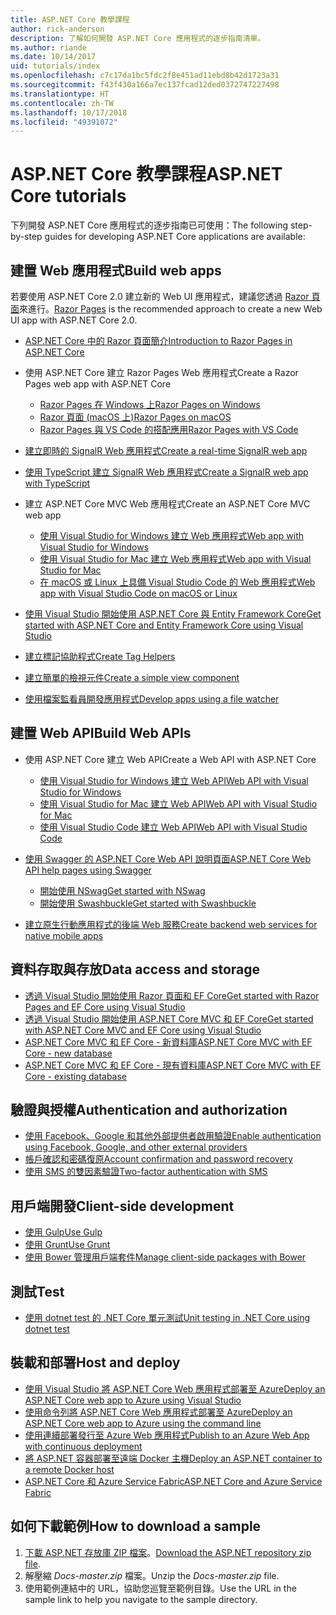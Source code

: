 ```yaml
---
title: ASP.NET Core 教學課程
author: rick-anderson
description: 了解如何開發 ASP.NET Core 應用程式的逐步指南清單。
ms.author: riande
ms.date: 10/14/2017
uid: tutorials/index
ms.openlocfilehash: c7c17da1bc5fdc2f8e451ad11ebd8b42d1723a31
ms.sourcegitcommit: f43f430a166a7ec137fcad12ded0372747227498
ms.translationtype: HT
ms.contentlocale: zh-TW
ms.lasthandoff: 10/17/2018
ms.locfileid: "49391072"
---
```

# <a name="aspnet-core-tutorials"></a><span data-ttu-id="db605-103">ASP.NET Core 教學課程</span><span class="sxs-lookup"><span data-stu-id="db605-103">ASP.NET Core tutorials</span></span>

<span data-ttu-id="db605-104">下列開發 ASP.NET Core 應用程式的逐步指南已可使用：</span><span class="sxs-lookup"><span data-stu-id="db605-104">The following step-by-step guides for developing ASP.NET Core applications are available:</span></span>

## <a name="build-web-apps"></a><span data-ttu-id="db605-105">建置 Web 應用程式</span><span class="sxs-lookup"><span data-stu-id="db605-105">Build web apps</span></span>

<span data-ttu-id="db605-106">若要使用 ASP.NET Core 2.0 建立新的 Web UI 應用程式，建議您透過 [Razor 頁面](xref:razor-pages/index)來進行。</span><span class="sxs-lookup"><span data-stu-id="db605-106">[Razor Pages](xref:razor-pages/index) is the recommended approach to create a new Web UI app with ASP.NET Core 2.0.</span></span>

* [<span data-ttu-id="db605-107">ASP.NET Core 中的 Razor 頁面簡介</span><span class="sxs-lookup"><span data-stu-id="db605-107">Introduction to Razor Pages in ASP.NET Core</span></span>](xref:razor-pages/index)
* <span data-ttu-id="db605-108">使用 ASP.NET Core 建立 Razor Pages Web 應用程式</span><span class="sxs-lookup"><span data-stu-id="db605-108">Create a Razor Pages web app with ASP.NET Core</span></span>

   * [<span data-ttu-id="db605-109">Razor Pages 在 Windows 上</span><span class="sxs-lookup"><span data-stu-id="db605-109">Razor Pages on Windows</span></span>](xref:tutorials/razor-pages/index)
   * [<span data-ttu-id="db605-110">Razor 頁面 (macOS 上)</span><span class="sxs-lookup"><span data-stu-id="db605-110">Razor Pages on macOS</span></span>](xref:tutorials/razor-pages-mac/index)
   * [<span data-ttu-id="db605-111">Razor Pages 與 VS Code 的搭配應用</span><span class="sxs-lookup"><span data-stu-id="db605-111">Razor Pages with VS Code</span></span>](xref:tutorials/razor-pages-vsc/index)  

* [<span data-ttu-id="db605-112">建立即時的 SignalR Web 應用程式</span><span class="sxs-lookup"><span data-stu-id="db605-112">Create a real-time SignalR web app</span></span>](xref:tutorials/signalr)
* [<span data-ttu-id="db605-113">使用 TypeScript 建立 SignalR Web 應用程式</span><span class="sxs-lookup"><span data-stu-id="db605-113">Create a SignalR web app with TypeScript</span></span>](xref:tutorials/signalr-typescript-webpack)

* <span data-ttu-id="db605-114">建立 ASP.NET Core MVC Web 應用程式</span><span class="sxs-lookup"><span data-stu-id="db605-114">Create an ASP.NET Core MVC web app</span></span>

   * [<span data-ttu-id="db605-115">使用 Visual Studio for Windows 建立 Web 應用程式</span><span class="sxs-lookup"><span data-stu-id="db605-115">Web app with Visual Studio for Windows</span></span>](xref:tutorials/first-mvc-app/index)
   * [<span data-ttu-id="db605-116">使用 Visual Studio for Mac 建立 Web 應用程式</span><span class="sxs-lookup"><span data-stu-id="db605-116">Web app with Visual Studio for Mac</span></span>](xref:tutorials/first-mvc-app-mac/index)
   * [<span data-ttu-id="db605-117">在 macOS 或 Linux 上具備 Visual Studio Code 的 Web 應用程式</span><span class="sxs-lookup"><span data-stu-id="db605-117">Web app with Visual Studio Code on macOS or Linux</span></span>](xref:tutorials/first-mvc-app-xplat/index)

* [<span data-ttu-id="db605-118">使用 Visual Studio 開始使用 ASP.NET Core 與 Entity Framework Core</span><span class="sxs-lookup"><span data-stu-id="db605-118">Get started with ASP.NET Core and Entity Framework Core using Visual Studio</span></span>](xref:data/ef-mvc/index)
* [<span data-ttu-id="db605-119">建立標記協助程式</span><span class="sxs-lookup"><span data-stu-id="db605-119">Create Tag Helpers</span></span>](xref:mvc/views/tag-helpers/authoring)
* [<span data-ttu-id="db605-120">建立簡單的檢視元件</span><span class="sxs-lookup"><span data-stu-id="db605-120">Create a simple view component</span></span>](xref:mvc/views/view-components#walkthrough-creating-a-simple-view-component)
* [<span data-ttu-id="db605-121">使用檔案監看員開發應用程式</span><span class="sxs-lookup"><span data-stu-id="db605-121">Develop apps using a file watcher</span></span>](xref:tutorials/dotnet-watch)

## <a name="build-web-apis"></a><span data-ttu-id="db605-122">建置 Web API</span><span class="sxs-lookup"><span data-stu-id="db605-122">Build Web APIs</span></span>

* <span data-ttu-id="db605-123">使用 ASP.NET Core 建立 Web API</span><span class="sxs-lookup"><span data-stu-id="db605-123">Create a Web API with ASP.NET Core</span></span>

  * [<span data-ttu-id="db605-124">使用 Visual Studio for Windows 建立 Web API</span><span class="sxs-lookup"><span data-stu-id="db605-124">Web API with Visual Studio for Windows</span></span>](xref:tutorials/first-web-api)
  * [<span data-ttu-id="db605-125">使用 Visual Studio for Mac 建立 Web API</span><span class="sxs-lookup"><span data-stu-id="db605-125">Web API with Visual Studio for Mac</span></span>](xref:tutorials/first-web-api-mac)
  * [<span data-ttu-id="db605-126">使用 Visual Studio Code 建立 Web API</span><span class="sxs-lookup"><span data-stu-id="db605-126">Web API with Visual Studio Code</span></span>](xref:tutorials/web-api-vsc)

* [<span data-ttu-id="db605-127">使用 Swagger 的 ASP.NET Core Web API 說明頁面</span><span class="sxs-lookup"><span data-stu-id="db605-127">ASP.NET Core Web API help pages using Swagger</span></span>](xref:tutorials/web-api-help-pages-using-swagger)
  * [<span data-ttu-id="db605-128">開始使用 NSwag</span><span class="sxs-lookup"><span data-stu-id="db605-128">Get started with NSwag</span></span>](xref:tutorials/get-started-with-nswag)
  * [<span data-ttu-id="db605-129">開始使用 Swashbuckle</span><span class="sxs-lookup"><span data-stu-id="db605-129">Get started with Swashbuckle</span></span>](xref:tutorials/get-started-with-swashbuckle)

* [<span data-ttu-id="db605-130">建立原生行動應用程式的後端 Web 服務</span><span class="sxs-lookup"><span data-stu-id="db605-130">Create backend web services for native mobile apps</span></span>](xref:mobile/native-mobile-backend)

## <a name="data-access-and-storage"></a><span data-ttu-id="db605-131">資料存取與存放</span><span class="sxs-lookup"><span data-stu-id="db605-131">Data access and storage</span></span>

* [<span data-ttu-id="db605-132">透過 Visual Studio 開始使用 Razor 頁面和 EF Core</span><span class="sxs-lookup"><span data-stu-id="db605-132">Get started with Razor Pages and EF Core using Visual Studio</span></span>](xref:data/ef-rp/intro)
* [<span data-ttu-id="db605-133">透過 Visual Studio 開始使用 ASP.NET Core MVC 和 EF Core</span><span class="sxs-lookup"><span data-stu-id="db605-133">Get started with ASP.NET Core MVC and EF Core using Visual Studio</span></span>](xref:data/ef-mvc/index)
* [<span data-ttu-id="db605-134">ASP.NET Core MVC 和 EF Core - 新資料庫</span><span class="sxs-lookup"><span data-stu-id="db605-134">ASP.NET Core MVC with EF Core - new database</span></span>](/ef/core/get-started/aspnetcore/new-db)
* [<span data-ttu-id="db605-135">ASP.NET Core MVC 和 EF Core - 現有資料庫</span><span class="sxs-lookup"><span data-stu-id="db605-135">ASP.NET Core MVC with EF Core - existing database</span></span>](/ef/core/get-started/aspnetcore/existing-db)

## <a name="authentication-and-authorization"></a><span data-ttu-id="db605-136">驗證與授權</span><span class="sxs-lookup"><span data-stu-id="db605-136">Authentication and authorization</span></span>

* [<span data-ttu-id="db605-137">使用 Facebook、Google 和其他外部提供者啟用驗證</span><span class="sxs-lookup"><span data-stu-id="db605-137">Enable authentication using Facebook, Google, and other external providers</span></span>](xref:security/authentication/social/index)
* [<span data-ttu-id="db605-138">帳戶確認和密碼復原</span><span class="sxs-lookup"><span data-stu-id="db605-138">Account confirmation and password recovery</span></span>](xref:security/authentication/accconfirm)
* [<span data-ttu-id="db605-139">使用 SMS 的雙因素驗證</span><span class="sxs-lookup"><span data-stu-id="db605-139">Two-factor authentication with SMS</span></span>](xref:security/authentication/2fa)

## <a name="client-side-development"></a><span data-ttu-id="db605-140">用戶端開發</span><span class="sxs-lookup"><span data-stu-id="db605-140">Client-side development</span></span>

* [<span data-ttu-id="db605-141">使用 Gulp</span><span class="sxs-lookup"><span data-stu-id="db605-141">Use Gulp</span></span>](xref:client-side/using-gulp)
* [<span data-ttu-id="db605-142">使用 Grunt</span><span class="sxs-lookup"><span data-stu-id="db605-142">Use Grunt</span></span>](xref:client-side/using-grunt)
* [<span data-ttu-id="db605-143">使用 Bower 管理用戶端套件</span><span class="sxs-lookup"><span data-stu-id="db605-143">Manage client-side packages with Bower</span></span>](xref:client-side/bower)

## <a name="test"></a><span data-ttu-id="db605-144">測試</span><span class="sxs-lookup"><span data-stu-id="db605-144">Test</span></span>

* [<span data-ttu-id="db605-145">使用 dotnet test 的 .NET Core 單元測試</span><span class="sxs-lookup"><span data-stu-id="db605-145">Unit testing in .NET Core using dotnet test</span></span>](/dotnet/articles/core/testing/unit-testing-with-dotnet-test)

## <a name="host-and-deploy"></a><span data-ttu-id="db605-146">裝載和部署</span><span class="sxs-lookup"><span data-stu-id="db605-146">Host and deploy</span></span>

* [<span data-ttu-id="db605-147">使用 Visual Studio 將 ASP.NET Core Web 應用程式部署至 Azure</span><span class="sxs-lookup"><span data-stu-id="db605-147">Deploy an ASP.NET Core web app to Azure using Visual Studio</span></span>](xref:tutorials/publish-to-azure-webapp-using-vs)
* [<span data-ttu-id="db605-148">使用命令列將 ASP.NET Core Web 應用程式部署至 Azure</span><span class="sxs-lookup"><span data-stu-id="db605-148">Deploy an ASP.NET Core web app to Azure using the command line</span></span>](/azure/app-service/app-service-web-get-started-dotnet)
* [<span data-ttu-id="db605-149">使用連續部署發行至 Azure Web 應用程式</span><span class="sxs-lookup"><span data-stu-id="db605-149">Publish to an Azure Web App with continuous deployment</span></span>](xref:host-and-deploy/azure-apps/azure-continuous-deployment)
* [<span data-ttu-id="db605-150">將 ASP.NET 容器部署至遠端 Docker 主機</span><span class="sxs-lookup"><span data-stu-id="db605-150">Deploy an ASP.NET container to a remote Docker host</span></span>](/azure/vs-azure-tools-docker-hosting-web-apps-in-docker)
* [<span data-ttu-id="db605-151">ASP.NET Core 和 Azure Service Fabric</span><span class="sxs-lookup"><span data-stu-id="db605-151">ASP.NET Core and Azure Service Fabric</span></span>](/azure/service-fabric/service-fabric-add-a-web-frontend)

<a name="download"></a>
## <a name="how-to-download-a-sample"></a><span data-ttu-id="db605-152">如何下載範例</span><span class="sxs-lookup"><span data-stu-id="db605-152">How to download a sample</span></span>

1. <span data-ttu-id="db605-153">[下載 ASP.NET 存放庫 ZIP 檔案](https://codeload.github.com/aspnet/Docs/zip/master)。</span><span class="sxs-lookup"><span data-stu-id="db605-153">[Download the ASP.NET repository zip file](https://codeload.github.com/aspnet/Docs/zip/master).</span></span>
1. <span data-ttu-id="db605-154">解壓縮 *Docs-master.zip* 檔案。</span><span class="sxs-lookup"><span data-stu-id="db605-154">Unzip the *Docs-master.zip* file.</span></span>
1. <span data-ttu-id="db605-155">使用範例連結中的 URL，協助您巡覽至範例目錄。</span><span class="sxs-lookup"><span data-stu-id="db605-155">Use the URL in the sample link to help you navigate to the sample directory.</span></span>
